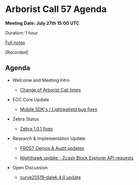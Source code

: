 # Arborist Call 57 Agenda

**Meeting Date: July 27th 15:00 UTC**

Duration: 1 hour

[Full notes](https://github.com/ZcashCommunityGrants/arboretum-notes/blob/main/AllArboristCallNotes/Arborist%20Call%2057-Notes.md)

[Recorded]


## Agenda


+ Welcome and Meeting Intro

     - [Change of Arborist Call times](https://github.com/ZcashCommunityGrants/arboretum-notes/blob/main/AllArboristCallNotes/Arborist%20Call%2057-Notes.md#0-welcome--intro---change-of-arborist-call-times)


+ ECC Core Update 

     - [Mobile SDK's / Lightwalletd bug fixes](https://github.com/ZcashCommunityGrants/arboretum-notes/blob/main/AllArboristCallNotes/Arborist%20Call%2057-Notes.md#1-ecc-update---mobile-sdk-updates--lightwalletd-bug-fixes)
 

+ Zebra Status 

     - [Zebra 1.0.1 fixes](https://github.com/ZcashCommunityGrants/arboretum-notes/blob/main/AllArboristCallNotes/Arborist%20Call%2057-Notes.md#2-zebrad-status---zebra-110)


+ Research & Implementation Update 
 
     - [FROST Demos & Audit updates](https://github.com/ZcashCommunityGrants/arboretum-notes/blob/main/AllArboristCallNotes/Arborist%20Call%2057-Notes.md#3-research--implementation-updates-i-frost-demos-and-audit-update)
     
     - [NIghthawk update - Zcash Block Explorer API requests](https://github.com/ZcashCommunityGrants/arboretum-notes/blob/main/AllArboristCallNotes/Arborist%20Call%2057-Notes.md#3-research--implementation-updates-ii-nighthawk-update---zcash-block-explorer-api-requests)


+ Open Discussion

     - [curve25519-dalek 4.0 update](https://github.com/ZcashCommunityGrants/arboretum-notes/blob/main/AllArboristCallNotes/Arborist%20Call%2057-Notes.md#4-open-discussion-i-curve25519-dalek-40-update)
 
